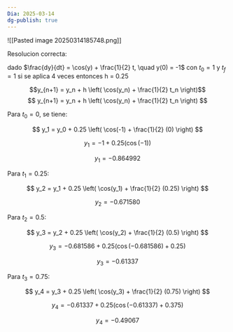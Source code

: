 ```yaml
---
Dia: 2025-03-14
dg-publish: true
---
```

![[Pasted image 20250314185748.png]]


Resolucion correcta:

dado $\frac{dy}{dt} = \cos(y) + \frac{1}{2} t, \quad y(0) = -1$ con $t_{0}=1$ y $t_f=1$ si se aplica 4 veces entonces h = 0.25

$$y_{n+1} = y_n + h \left( \cos(y_n) + \frac{1}{2} t_n \right)$$
$$
y_{n+1} = y_n + h \left( \cos(y_n) + \frac{1}{2} t_n \right)
$$

Para $t_0 = 0$, se tiene:

$$
y_1 = y_0 + 0.25 \left( \cos(-1) + \frac{1}{2} (0) \right)
$$

$$
y_1 = -1 + 0.25 (\cos(-1))
$$

$$
y_1 = -0.864992
$$

Para $t_1 = 0.25$:

$$
y_2 = y_1 + 0.25 \left( \cos(y_1) + \frac{1}{2} (0.25) \right)
$$


$$
y_2 = -0.671580
$$

Para $t_2 = 0.5$:

$$
y_3 = y_2 + 0.25 \left( \cos(y_2) + \frac{1}{2} (0.5) \right)
$$

$$
y_3 = -0.681586 + 0.25 (\cos(-0.681586) + 0.25)
$$

$$
y_3 = -0.61337
$$

Para $t_3 = 0.75$:

$$
y_4 = y_3 + 0.25 \left( \cos(y_3) + \frac{1}{2} (0.75) \right)
$$

$$
y_4 = -0.61337 + 0.25 (\cos(-0.61337) + 0.375)
$$

$$
y_4 = -0.49067
$$
